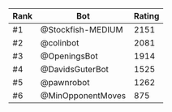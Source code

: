 Rank|Bot|Rating
---|---|---
#1|@Stockfish-MEDIUM|2151
#2|@colinbot|2081
#3|@OpeningsBot|1914
#4|@DavidsGuterBot|1525
#5|@pawnrobot|1262
#6|@MinOpponentMoves|875
